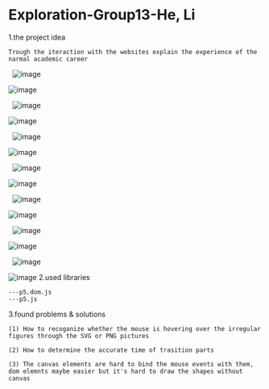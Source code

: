 # Exploration-Group13-He, Li




1.the project idea

    Trough the iteraction with the websites explain the experience of the narmal academic career 
    
   ![image](https://github.com/snow1991bloom/Exploration/blob/master/pictures/Exploration_%E9%A1%B5%E9%9D%A2_01.jpg?raw=true)
   
   ![image](https://github.com/snow1991bloom/Exploration/blob/master/pictures/Exploration_%E9%A1%B5%E9%9D%A2_02.jpg?raw=true)
   
   ![image](https://github.com/snow1991bloom/Exploration/blob/master/pictures/Exploration_%E9%A1%B5%E9%9D%A2_03.jpg?raw=true)
   
   ![image](https://github.com/snow1991bloom/Exploration/blob/master/pictures/Exploration_%E9%A1%B5%E9%9D%A2_04.jpg?raw=true)    
   
   ![image](https://github.com/snow1991bloom/Exploration/blob/master/pictures/Exploration_%E9%A1%B5%E9%9D%A2_05.jpg?raw=true)
   
   ![image](https://github.com/snow1991bloom/Exploration/blob/master/pictures/Exploration_%E9%A1%B5%E9%9D%A2_06.jpg?raw=true)
   
   ![image](https://github.com/snow1991bloom/Exploration/blob/master/pictures/Exploration_%E9%A1%B5%E9%9D%A2_07.jpg?raw=true)
   
   ![image](https://github.com/snow1991bloom/Exploration/blob/master/pictures/Exploration_%E9%A1%B5%E9%9D%A2_08.jpg?raw=true)    
   
   ![image](https://github.com/snow1991bloom/Exploration/blob/master/pictures/Exploration_%E9%A1%B5%E9%9D%A2_09.jpg?raw=true)
   
   ![image](https://github.com/snow1991bloom/Exploration/blob/master/pictures/Exploration_%E9%A1%B5%E9%9D%A2_10.jpg?raw=true)
   
   ![image](https://github.com/snow1991bloom/Exploration/blob/master/pictures/Exploration_%E9%A1%B5%E9%9D%A2_11.jpg?raw=true)
   
   ![image](https://github.com/snow1991bloom/Exploration/blob/master/pictures/Exploration_%E9%A1%B5%E9%9D%A2_12.jpg?raw=true) 
   
   ![image](https://github.com/snow1991bloom/Exploration/blob/master/pictures/Exploration_%E9%A1%B5%E9%9D%A2_13.jpg?raw=true)
   
   ![image](https://github.com/snow1991bloom/Exploration/blob/master/pictures/Exploration_%E9%A1%B5%E9%9D%A2_14.jpg?raw=true) 
2.used libraries

    ---p5.dom.js
    ---p5.js
    
3.found problems & solutions

    (1) How to recoganize whether the mouse is hovering over the irregular figures through the SVG or PNG pictures
    
    (2) How to determine the accurate time of trasition parts
    
    (3) The canvas elements are hard to bind the mouse events with them, dom elemnts maybe easier but it's hard to draw the shapes without canvas
